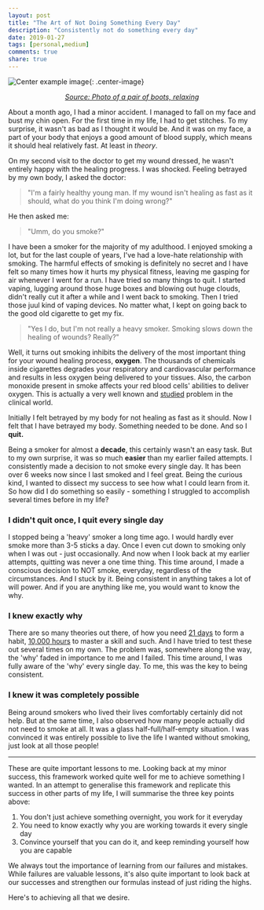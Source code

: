 ```yaml
---
layout: post
title: "The Art of Not Doing Something Every Day"
description: "Consistently not do something every day"
date: 2019-01-27
tags: [personal,medium]
comments: true
share: true
---
```

![Center example image](https://source.unsplash.com/j2hN1GGS4w8/1600x900 "Center"){: .center-image}

<p style="text-align: center;"> 
<a href="https://www.quickbase.com/blog/how-to-manage-an-employee-with-a-jekyll-and-hyde-personality"><i>Source: Photo of a pair of boots, relaxing</i></a>
 </p>

About a month ago, I had a minor accident. I managed to fall on my face and bust my chin open. For the first time in my life, I had to get stitches. To my surprise, it wasn't as bad as I thought it would be. And it was on my face, a part of your body that enjoys a good amount of blood supply, which means it should heal relatively fast. At least in *theory*. 

On my second visit to the doctor to get my wound dressed, he wasn't entirely happy with the healing progress. I was shocked. Feeling betrayed by my own body, I asked the doctor:

> "I'm a fairly healthy young man. If my wound isn't healing as fast as it should, what do you think I'm doing wrong?"

He then asked me: 

> "Umm, do you smoke?"

I have been a smoker for the majority of my adulthood. I enjoyed smoking a lot, but for the last couple of years, I've had a love-hate relationship with smoking. The harmful effects of smoking is definitely no secret and I have felt so many times how it hurts my physical fitness, leaving me gasping for air whenever I went for a run. I have tried so many things to quit. I started vaping, lugging around those huge boxes and blowing out huge clouds, didn't really cut it after a while and I went back to smoking. Then I tried those juul kind of vaping devices. No matter what, I kept on going back to the good old cigarette to get my fix. 

> "Yes I do, but I'm not really a heavy smoker. Smoking slows down the healing of wounds? Really?"

Well, it turns out smoking inhibits the delivery of the most important thing for your wound healing process, **oxygen**. The thousands of chemicals inside cigarettes degrades your respiratory and cardiovascular performance and results in less oxygen being delivered to your tissues. Also, the carbon monoxide present in smoke affects your red blood cells' abilities to deliver oxygen. This is actually a very well known and [studied](https://www.ncbi.nlm.nih.gov/pubmed/1323208)  problem in the clinical world.

Initially I felt betrayed by my body for not healing as fast as it should. Now I felt that I have betrayed my body. Something needed to be done. And so I **quit.** 

Being a smoker for almost a **decade**, this certainly wasn't an easy task. But to my own surprise, it was so much **easier** than my earlier failed attempts. I consistently made a decision to not smoke every single day. It has been over 6 weeks now since I last smoked and I feel great. Being the curious kind, I wanted to dissect my success to see how what I could learn from it. So how did I do something so easily - something I struggled to accomplish several times before in my life?

### I didn't quit once, I quit every single day

I stopped being a 'heavy' smoker a long time ago. I would hardly ever smoke more than 3-5 sticks a day. Once I even cut down to smoking only when I was out - just occasionally. And now when I look back at my earlier attempts, quitting was never a one time thing. This time around, I made a conscious decision to NOT smoke, everyday, regardless of the circumstances. And I stuck by it. Being consistent in anything takes a lot of will power. And if you are anything like me, you would want to know the why.

### I knew exactly why 

There are so many theories out there, of how you need [21 days](https://www.forbes.com/sites/jasonselk/2013/04/15/habit-formation-the-21-day-myth/) to form a habit, [10,000 hours](https://www.businessinsider.com/expert-rule-10000-hours-not-true-2017-8) to master a skill and such. And I have tried to test these out several times on my own. The problem was, somewhere along the way, the 'why' faded in importance to me and I failed. This time around, I was fully aware of the 'why' every single day. To me, this was the key to being consistent. 

### I knew it was completely possible

Being around smokers who lived their lives comfortably certainly did not help. But at the same time, I also observed how many people actually did not need to smoke at all. It was a glass half-full/half-empty situation. I was convinced it was entirely possible to live the life I wanted without smoking, just look at all those people!

---

These are quite important lessons to me. Looking back at my minor success, this framework worked quite well for me to achieve something I wanted. In an attempt to generalise this framework and replicate this success in other parts of my life, I will summarise the three key points above:


1. You don't just achieve something overnight, you work for it everyday
2. You need to know exactly why you are working towards it every single day
3. Convince yourself that you can do it, and keep reminding yourself how you are capable

We always tout the importance of learning from our failures and mistakes. While failures are valuable lessons, it's also quite important to look back at our successes and strengthen our formulas instead of just riding the highs. 


Here's to achieving all that we desire. 
